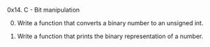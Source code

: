 0x14. C - Bit manipulation

0. Write a function that converts a binary number to an unsigned int.

1. Write a function that prints the binary representation of a number.
